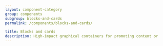 ```yaml
---
layout: component-category
group: components
subgroup: blocks-and-cards
permalink: /components/blocks-and-cards/

title: Blocks and cards
description: High-impact graphical containers for promoting content or organizing data
---
```

